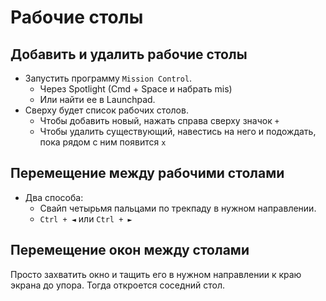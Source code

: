 # Рабочие столы

## Добавить и удалить рабочие столы

* Запустить программу `Mission Control`.
  * Через Spotlight (Cmd + Space и набрать mis)
  * Или найти ее в Launchpad.
* Сверху будет список рабочих столов.
  * Чтобы добавить новый, нажать справа сверху значок `+`
  * Чтобы удалить существующий, навестись на него и подождать, пока рядом с ним появится `x`

## Перемещение между рабочими столами

* Два способа:
  * Свайп четырьмя пальцами по трекпаду в нужном направлении.
  * `Ctrl + ◄` или `Ctrl + ►`

## Перемещение окон между столами

Просто захватить окно и тащить его в нужном направлении к краю экрана до упора. Тогда откроется соседний стол.